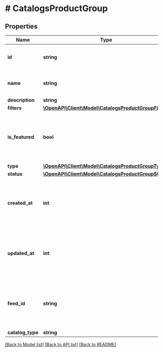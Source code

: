 # # CatalogsProductGroup

## Properties

Name | Type | Description | Notes
------------ | ------------- | ------------- | -------------
**id** | **string** | ID of the catalog product group. |
**name** | **string** | Name of catalog product group | [optional]
**description** | **string** |  | [optional]
**filters** | [**\OpenAPI\Client\Model\CatalogsProductGroupFilters**](CatalogsProductGroupFilters.md) |  |
**is_featured** | **bool** | boolean indicator of whether the product group is being featured or not | [optional]
**type** | [**\OpenAPI\Client\Model\CatalogsProductGroupType**](CatalogsProductGroupType.md) |  | [optional]
**status** | [**\OpenAPI\Client\Model\CatalogsProductGroupStatus**](CatalogsProductGroupStatus.md) |  | [optional]
**created_at** | **int** | Unix timestamp in seconds of when catalog product group was created. | [optional]
**updated_at** | **int** | Unix timestamp in seconds of last time catalog product group was updated. | [optional]
**feed_id** | **string** | id of the catalogs feed belonging to this catalog product group |
**catalog_type** | **string** |  | [optional]

[[Back to Model list]](../../README.md#models) [[Back to API list]](../../README.md#endpoints) [[Back to README]](../../README.md)

